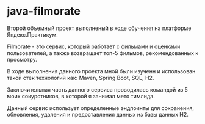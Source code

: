 # java-filmorate

Второй объемный проект выполненый в ходе обучения на платформе Яндекс.Практикум.

Filmorate - это сервис, который работает с фильмами и
оценками пользователей, а также возвращает топ-5 фильмов,
рекомендованных к просмотру.

В ходе выполнения данного проекта мной были изученн и использован такой стек технологий как:
Maven, Spring Boot, SQL, H2.

Заключительная часть данного сервиса проводилась командой из 5 моих сокурстников,
в которой я занимал мето тимлида.

Данный сервис использует определенные эндпоинты для сохранения, обновления, удаления
и предоставления данных из базы данных H2.





